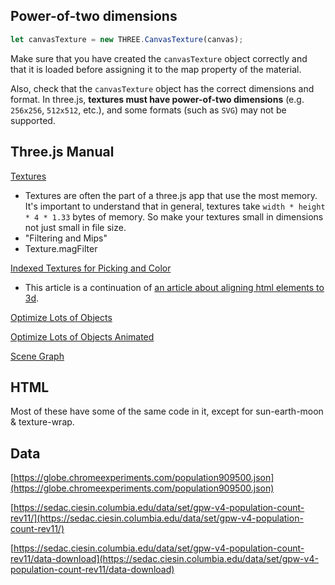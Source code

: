 ## Power-of-two dimensions

```js
let canvasTexture = new THREE.CanvasTexture(canvas);
```

Make sure that you have created the `canvasTexture` object correctly and that it is loaded before assigning it to the map property of the material.

Also, check that the `canvasTexture` object has the correct dimensions and format. In three.js, **textures must have power-of-two dimensions** (e.g. `256x256`, `512x512`, etc.), and some formats (such as `SVG`) may not be supported.


## Three.js Manual

[Textures](https://threejs.org/manual/#en/textures)

* Textures are often the part of a three.js app that use the most memory. It's important to understand that in general, textures take `width * height * 4 * 1.33` bytes of memory.  So make your textures small in dimensions not just small in file size.
* "Filtering and Mips"
* Texture.magFilter

[Indexed Textures for Picking and Color](https://threejs.org/manual/#en/indexed-textures)

* This article is a continuation of [an article about aligning html elements to 3d](https://threejs.org/manual/en/align-html-elements-to-3d.html).

[Optimize Lots of Objects](https://threejs.org/manual/#en/optimize-lots-of-objects)

[Optimize Lots of Objects Animated](https://threejs.org/manual/#en/optimize-lots-of-objects-animated)

[Scene Graph](https://threejs.org/manual/#en/scenegraph)

## HTML

Most of these have some of the same code in it, except for sun-earth-moon &amp; texture-wrap.

## Data

[https://globe.chromeexperiments.com/population909500.json](https://globe.chromeexperiments.com/population909500.json)

[https://sedac.ciesin.columbia.edu/data/set/gpw-v4-population-count-rev11/](https://sedac.ciesin.columbia.edu/data/set/gpw-v4-population-count-rev11/)

[https://sedac.ciesin.columbia.edu/data/set/gpw-v4-population-count-rev11/data-download](https://sedac.ciesin.columbia.edu/data/set/gpw-v4-population-count-rev11/data-download)
